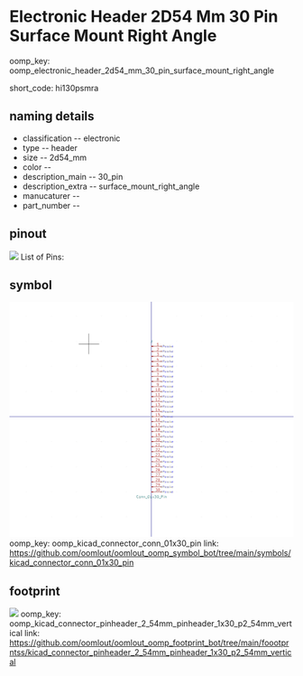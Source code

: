 # Electronic Header 2D54 Mm 30 Pin Surface Mount Right Angle
oomp_key: oomp_electronic_header_2d54_mm_30_pin_surface_mount_right_angle  

short_code: hi130psmra
## naming details
* classification -- electronic
* type -- header
* size -- 2d54_mm
* color -- 
* description_main -- 30_pin
* description_extra -- surface_mount_right_angle
* manucaturer -- 
* part_number -- 
## pinout
![](working_pinout_600.png)
List of Pins:

## symbol

![](symbol/0/working/working_600.png)
oomp_key: oomp_kicad_connector_conn_01x30_pin
link: https://github.com/oomlout/oomlout_oomp_symbol_bot/tree/main/symbols/kicad_connector_conn_01x30_pin


## footprint

![](footprint/0/working/working_600.png)
oomp_key: oomp_kicad_connector_pinheader_2_54mm_pinheader_1x30_p2_54mm_vertical
link: https://github.com/oomlout/oomlout_oomp_footprint_bot/tree/main/foootprntss/kicad_connector_pinheader_2_54mm_pinheader_1x30_p2_54mm_vertical
